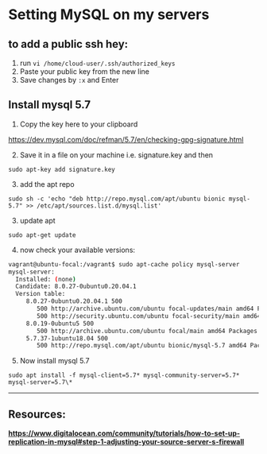 # Setting MySQL on my servers

## to add a public ssh hey:

1. run `vi /home/cloud-user/.ssh/authorized_keys`
2. Paste your public key from the new line
3. Save changes by `:x` and Enter

## Install mysql 5.7

1. Copy the key here to your clipboard

https://dev.mysql.com/doc/refman/5.7/en/checking-gpg-signature.html

2. Save it in a file on your machine i.e. signature.key and then

`sudo apt-key add signature.key`

3. add the apt repo

`sudo sh -c 'echo "deb http://repo.mysql.com/apt/ubuntu bionic mysql-5.7" >> /etc/apt/sources.list.d/mysql.list'`

3. update apt

`sudo apt-get update`

4. now check your available versions:

```bash
vagrant@ubuntu-focal:/vagrant$ sudo apt-cache policy mysql-server
mysql-server:
  Installed: (none)
  Candidate: 8.0.27-0ubuntu0.20.04.1
  Version table:
     8.0.27-0ubuntu0.20.04.1 500
        500 http://archive.ubuntu.com/ubuntu focal-updates/main amd64 Packages
        500 http://security.ubuntu.com/ubuntu focal-security/main amd64 Packages
     8.0.19-0ubuntu5 500
        500 http://archive.ubuntu.com/ubuntu focal/main amd64 Packages
     5.7.37-1ubuntu18.04 500
        500 http://repo.mysql.com/apt/ubuntu bionic/mysql-5.7 amd64 Packages
```

5. Now install mysql 5.7

`sudo apt install -f mysql-client=5.7* mysql-community-server=5.7* mysql-server=5.7\*`

---

## Resources:

**https://www.digitalocean.com/community/tutorials/how-to-set-up-replication-in-mysql#step-1-adjusting-your-source-server-s-firewall**
